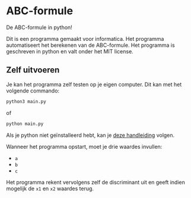 # ABC-formule
De ABC-formule in python!

Dit is een programma gemaakt voor informatica. Het programma automatiseert het berekenen van de ABC-formule. Het programma is geschreven in python en valt onder het MIT license.

## Zelf uitvoeren

Je kan het programma zelf testen op je eigen computer. Dit kan met het volgende commando:
```sh
python3 main.py
```
of 
```sh
python main.py
```

Als je python niet geïnstalleerd hebt, kan je [deze handleiding](https://nl.wikibooks.org/wiki/Programmeren_in_Python/Installatie) volgen.

Wanneer het programma opstart, moet je drie waardes invullen:
* <code>a</code>
* <code>b</code>
* <code>c</code>

Het programma rekent vervolgens zelf de discriminant uit en geeft indien mogelijk de <code>x1</code> en <code>x2</code> waardes terug.
